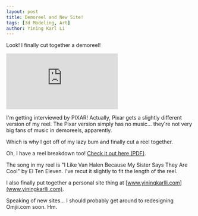 ```yaml
---
layout: post
title: Demoreel and New Site!
tags: [3d Modeling, Art]
author: Yining Karl Li
---
```


Look! I finally cut together a demoreel!

<div class='embed-container'><iframe src='https://player.vimeo.com/video/20205051' frameborder='0' allow="fullscreen; picture-in-picture; encrypted-media">Demoreel Spring 2011 v1.2</iframe></div>

I'm getting interviewed by PIXAR! Actually, Pixar gets a slightly different version of my reel. The Pixar version simply has no music... they're not very big fans of music in demoreels, apparently. 

Which is why I got off of my lazy bum and finally cut a reel together.

Oh, I have a reel breakdown too! [Check it out here (PDF)](http://yiningkarlli.com/demoreel/spring2011/spring2011_v1.pdf). 

The song in my reel is "I Like Van Halen Because My Sister Says They Are Cool" by El Ten Eleven. I've recut it slightly to fit the length of the reel. 

I also finally put together a personal site thing at [www.yiningkarlli.com](www.yiningkarlli.com). 

Speaking of new sites... I should probably get around to redesigning Omjii.com soon. Hm.
